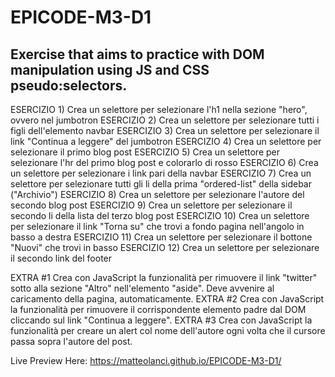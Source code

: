# EPICODE-M3-D1

## Exercise that aims to practice with DOM manipulation using JS and CSS pseudo:selectors.

ESERCIZIO 1) Crea un selettore per selezionare l'h1 nella sezione "hero", ovvero nel jumbotron
ESERCIZIO 2) Crea un selettore per selezionare tutti i figli dell'elemento navbar
ESERCIZIO 3) Crea un selettore per selezionare il link "Continua a leggere" del jumbotron
ESERCIZIO 4) Crea un selettore per selezionare il primo blog post
ESERCIZIO 5) Crea un selettore per selezionare l'hr del primo blog post e colorarlo di rosso
ESERCIZIO 6) Crea un selettore per selezionare i link pari della navbar
ESERCIZIO 7) Crea un selettore per selezionare tutti gli li della prima "ordered-list" della sidebar ("Archivio")
ESERCIZIO 8) Crea un selettore per selezionare l'autore del secondo blog post
ESERCIZIO 9) Crea un selettore per selezionare il secondo li della lista del terzo blog post
ESERCIZIO 10) Crea un selettore per selezionare il link "Torna su" che trovi a fondo pagina nell'angolo in basso a destra
ESERCIZIO 11) Crea un selettore per selezionare il bottone "Nuovi" che trovi in basso
ESERCIZIO 12) Crea un selettore per selezionare il secondo link del footer

EXTRA #1 Crea con JavaScript la funzionalità per rimuovere il link "twitter" sotto alla sezione "Altro" nell'elemento "aside". Deve avvenire al caricamento della pagina, automaticamente.
EXTRA #2 Crea con JavaScript la funzionalità per rimuovere il corrispondente elemento padre dal DOM cliccando sul link "Continua a leggere".
EXTRA #3 Crea con JavaScript la funzionalità per creare un alert col nome dell'autore ogni volta che il cursore passa sopra l'autore del post.

Live Preview Here: https://matteolanci.github.io/EPICODE-M3-D1/
